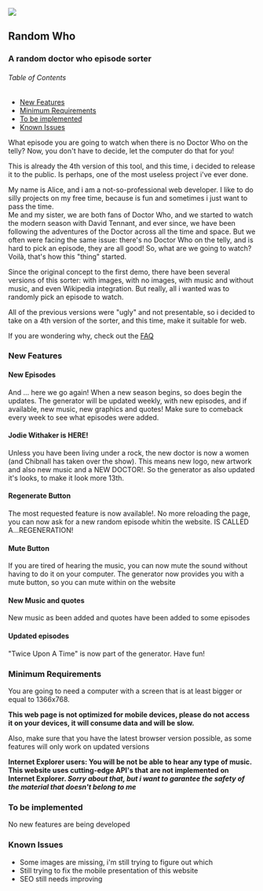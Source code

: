 ![](https://alicescfernandes.github.io/random-who/images/banner.jpg)

Random Who
----------

### A random doctor who episode sorter

###### Table of Contents  

*   [New Features](#n1)
*   [Minimum Requirements](#c1)
*   [To be implemented](#c2)
*   [Known Issues](#c3)

What episode you are going to watch when there is no Doctor Who on the telly? Now, you don't have to decide, let the computer do that for you!

This is already the 4th version of this tool, and this time, i decided to release it to the public. Is perhaps, one of the most useless project i've ever done.

My name is Alice, and i am a not-so-professional web developer. I like to do silly projects on my free time, because is fun and sometimes i just want to pass the time.  
Me and my sister, we are both fans of Doctor Who, and we started to watch the modern season with David Tennant, and ever since, we have been following the adventures of the Doctor across all the time and space. But we often were facing the same issue: there's no Doctor Who on the telly, and is hard to pick an episode, they are all good! So, what are we going to watch? Voilà, that's how this "thing" started.

Since the original concept to the first demo, there have been several versions of this sorter: with images, with no images, with music and without music, and even Wikipedia integration. But really, all i wanted was to randomly pick an episode to watch.

All of the previous versions were "ugly" and not presentable, so i decided to take on a 4th version of the sorter, and this time, make it suitable for web.

If you are wondering why, check out the [FAQ](FAQ.md)

### New Features

#### New Episodes
And ... here we go again! When a new season begins, so does begin the updates. The generator will be updated weekly, with new episodes, and if available, new music, new graphics and quotes! Make sure to comeback every week to see what episodes were added. 

#### Jodie Withaker is HERE!
Unless you have been living under a rock, the new doctor is now a women (and Chibnall has taken over the show).  This means new logo, new artwork and also new music and a NEW DOCTOR!. So the generator as also updated it's looks, to make it look more 13th.

#### Regenerate Button
The most requested feature is now available!. No more reloading the page, you can now ask for a new random episode whitin the website. IS CALLED A...REGENERATION!

#### Mute Button
If you are tired of hearing the music, you can now mute the sound without having to do it on your computer. The generator now provides you with a mute button, so you can mute within on the website

#### New Music and quotes
New music as been added and quotes have been added to some episodes

#### Updated episodes
"Twice Upon A Time" is now part of the generator. Have fun!

### Minimum Requirements
You are going to need a computer with a screen that is at least bigger or equal to 1366x768.

**This web page is not optimized for mobile devices, please do not access it on your devices, it will consume data and will be slow.**

Also, make sure that you have the latest browser version possible, as some features will only work on updated versions

**Internet Explorer users: You will be not be able to hear any type of music. This website uses cutting-edge API's that are not implemented on Internet Explorer. _Sorry about that, but i want to garantee the safety of the material that doesn't belong to me_**

### To be implemented
No new features are being developed

### Known Issues
- Some images are missing, i'm still trying to figure out which
- Still trying to fix the mobile presentation of this website
- SEO still needs improving